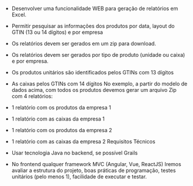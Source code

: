 - Desenvolver uma funcionalidade WEB para geração de relatórios em Excel.
- Permitir pesquisar as informações dos produtos por data, layout do GTIN (13 ou 14
dígitos) e por empresa
- Os relatórios devem ser gerados em um zip para download.

- Os relatórios devem ser gerados por tipo de produto (unidade ou caixa) e por empresa.
- Os produtos unitários são identificados pelos GTINs com 13 dígitos
- As caixas pelos GTINs com 14 dígitos
No exemplo, a partir do modelo de dados acima, com todos os produtos devemos gerar
um arquivo Zip com 4 relatórios:
- 1 relatório com os produtos da empresa 1
- 1 relatório com as caixas da empresa 1
- 1 relatório com os produtos da empresa 2
- 1 relatório com as caixas da empresa 2
Requisitos Técnicos
- Usar tecnologia Java no backend, se possível Grails
- No frontend qualquer framework MVC (Angular, Vue, ReactJS)
Iremos avaliar a estrutura do projeto, boas práticas de programação, testes unitários (pelo
menos 1), facilidade de executar e testar.
